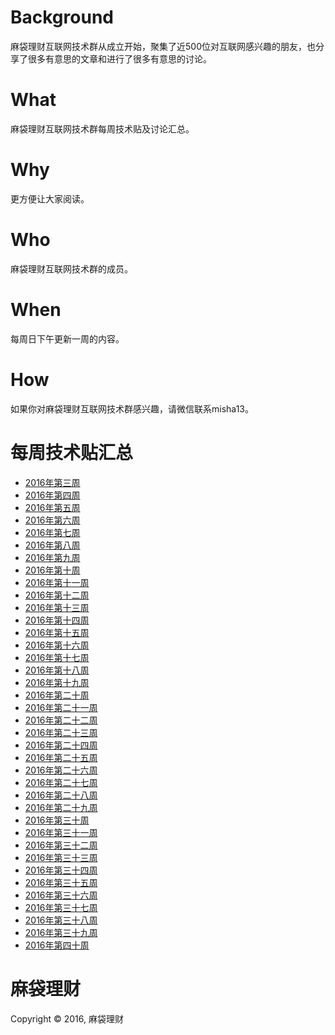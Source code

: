 # Background
麻袋理财互联网技术群从成立开始，聚集了近500位对互联网感兴趣的朋友，也分享了很多有意思的文章和进行了很多有意思的讨论。

# What
麻袋理财互联网技术群每周技术贴及讨论汇总。

# Why
更方便让大家阅读。

# Who
麻袋理财互联网技术群的成员。

# When
每周日下午更新一周的内容。

# How
如果你对麻袋理财互联网技术群感兴趣，请微信联系misha13。

# 每周技术贴汇总

* [2016年第三周](https://github.com/MadailicaiTech/Wechat-Summary/blob/master/2016-w3.md)
* [2016年第四周](https://github.com/MadailicaiTech/Wechat-Summary/blob/master/2016-w4.md)
* [2016年第五周](https://github.com/MadailicaiTech/Wechat-Summary/blob/master/2016-w5.md)
* [2016年第六周](https://github.com/MadailicaiTech/Wechat-Summary/blob/master/2016-w6.md)
* [2016年第七周](https://github.com/MadailicaiTech/Wechat-Summary/blob/master/2016-w7.md)
* [2016年第八周](https://github.com/MadailicaiTech/Wechat-Summary/blob/master/2016-w8.md)
* [2016年第九周](https://github.com/MadailicaiTech/Wechat-Summary/blob/master/2016-w9.md)
* [2016年第十周](https://github.com/MadailicaiTech/Wechat-Summary/blob/master/2016-w10.md)
* [2016年第十一周](https://github.com/MadailicaiTech/Wechat-Summary/blob/master/2016-w11.md)
* [2016年第十二周](https://github.com/MadailicaiTech/Wechat-Summary/blob/master/2016-w12.md)
* [2016年第十三周](https://github.com/MadailicaiTech/Wechat-Summary/blob/master/2016-w13.md)
* [2016年第十四周](https://github.com/MadailicaiTech/Wechat-Summary/blob/master/2016-w14.md)
* [2016年第十五周](https://github.com/MadailicaiTech/Wechat-Summary/blob/master/2016-w15.md)
* [2016年第十六周](https://github.com/MadailicaiTech/Wechat-Summary/blob/master/2016-w16.md)
* [2016年第十七周](https://github.com/MadailicaiTech/Wechat-Summary/blob/master/2016-w17.md)
* [2016年第十八周](https://github.com/MadailicaiTech/Wechat-Summary/blob/master/2016-w18.md)
* [2016年第十九周](https://github.com/MadailicaiTech/Wechat-Summary/blob/master/2016-w19.md)
* [2016年第二十周](https://github.com/MadailicaiTech/Wechat-Summary/blob/master/2016-w20.md)
* [2016年第二十一周](https://github.com/MadailicaiTech/Wechat-Summary/blob/master/2016-w21.md)
* [2016年第二十二周](https://github.com/MadailicaiTech/Wechat-Summary/blob/master/2016-w22.md)
* [2016年第二十三周](https://github.com/MadailicaiTech/Wechat-Summary/blob/master/2016-w23.md)
* [2016年第二十四周](https://github.com/MadailicaiTech/Wechat-Summary/blob/master/2016-w24.md)
* [2016年第二十五周](https://github.com/MadailicaiTech/Wechat-Summary/blob/master/2016-w25.md)
* [2016年第二十六周](https://github.com/MadailicaiTech/Wechat-Summary/blob/master/2016-w26.md)
* [2016年第二十七周](https://github.com/MadailicaiTech/Wechat-Summary/blob/master/2016-w27.md)
* [2016年第二十八周](https://github.com/MadailicaiTech/Wechat-Summary/blob/master/2016-w28.md)
* [2016年第二十九周](https://github.com/MadailicaiTech/Wechat-Summary/blob/master/2016-w29.md)
* [2016年第三十周](https://github.com/MadailicaiTech/Wechat-Summary/blob/master/2016-w30.md)
* [2016年第三十一周](https://github.com/MadailicaiTech/Wechat-Summary/blob/master/2016-w31.md)
* [2016年第三十二周](https://github.com/MadailicaiTech/Wechat-Summary/blob/master/2016-w32.md)
* [2016年第三十三周](https://github.com/MadailicaiTech/Wechat-Summary/blob/master/2016-w33.md)
* [2016年第三十四周](https://github.com/MadailicaiTech/Wechat-Summary/blob/master/2016-w34.md)
* [2016年第三十五周](https://github.com/MadailicaiTech/Wechat-Summary/blob/master/2016-w35.md)
* [2016年第三十六周](https://github.com/MadailicaiTech/Wechat-Summary/blob/master/2016-w36.md)
* [2016年第三十七周](https://github.com/MadailicaiTech/Wechat-Summary/blob/master/2016-w37.md)
* [2016年第三十八周](https://github.com/MadailicaiTech/Wechat-Summary/blob/master/2016-w38.md)
* [2016年第三十九周](https://github.com/MadailicaiTech/Wechat-Summary/blob/master/2016-w39.md)
* [2016年第四十周](https://github.com/MadailicaiTech/Wechat-Summary/blob/master/2016-w40.md)
 
# 麻袋理财

Copyright &copy; 2016, 麻袋理财
